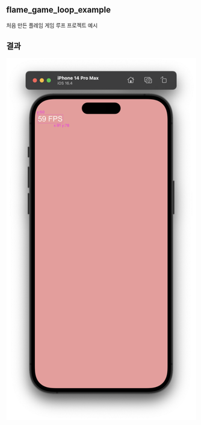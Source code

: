 ## flame_game_loop_example

처음 만든 플레임 게임 루프 프로젝트 예시

## 결과
![result_image](https://github.com/SHT-3756/flame_study/blob/main/udemy/BuildYourFirst2DMobileGame/1/flame_game_loop_example/assets/images/screenshot-1.png)
